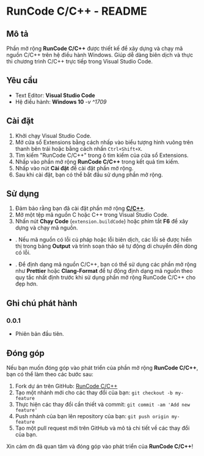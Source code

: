 # RunCode C/C++ - README

## Mô tả

Phần mở rộng **RunCode C/C++** được thiết kế để xây dựng và chạy mã nguồn C/C++ trên hệ điều hành Windows. Giúp dễ dàng biên dịch và thực thi chương trình C/C++ trực tiếp trong Visual Studio Code.

## Yêu cầu

- Text Editor: **Visual Studio Code**
- Hệ điều hành: **Windows 10** *-v ^1709*

## Cài đặt

1. Khởi chạy Visual Studio Code.
2. Mở cửa sổ Extensions bằng cách nhấp vào biểu tượng hình vuông trên thanh bên trái hoặc bằng cách nhấn `Ctrl+Shift+X`.
3. Tìm kiếm "RunCode C/C++" trong ô tìm kiếm của cửa sổ Extensions.
4. Nhấp vào phần mở rộng **RunCode C/C++** trong kết quả tìm kiếm.
5. Nhấp vào nút **Cài đặt** để cài đặt phần mở rộng.
6. Sau khi cài đặt, bạn có thể bắt đầu sử dụng phần mở rộng.

## Sử dụng

1. Đảm bảo rằng bạn đã cài đặt phần mở rộng [**C/C++**](https://marketplace.visualstudio.com/items?itemName=ms-vscode.cpptools).
2. Mở một tệp mã nguồn C hoặc C++ trong Visual Studio Code.
3. Nhấn nút **Chạy Code** (`extension.buildCode`) hoặc phím tắt **F6** để xây dựng và chạy mã nguồn.

- . Nếu mã nguồn có lỗi cú pháp hoặc lỗi biên dịch, các lỗi sẽ được hiển thị trong bảng **Output** và trình soạn thảo sẽ tự động di chuyển đến dòng có lỗi.

- . Để định dạng mã nguồn C/C++, bạn có thể sử dụng các phần mở rộng như **Prettier** hoặc **Clang-Format** để tự động định dạng mã nguồn theo quy tắc nhất định trước khi sử dụng phần mở rộng RunCode C/C++ cho đẹp hơn.

## Ghi chú phát hành

### 0.0.1

- Phiên bản đầu tiên.

## Đóng góp

Nếu bạn muốn đóng góp vào phát triển của phần mở rộng **RunCode C/C++**, bạn có thể làm theo các bước sau:

1. Fork dự án trên GitHub: [RunCode C/C++](https://github.com/tripleseven190504/runcode_c_cpp)
2. Tạo một nhánh mới cho các thay đổi của bạn: `git checkout -b my-feature`
3. Thực hiện các thay đổi cần thiết và commit: `git commit -am 'Add new feature'`
4. Push nhánh của bạn lên repository của bạn: `git push origin my-feature`
5. Tạo một pull request mới trên GitHub và mô tả chi tiết về các thay đổi của bạn.

Xin cảm ơn đã quan tâm và đóng góp vào phát triển của **RunCode C/C++**!
